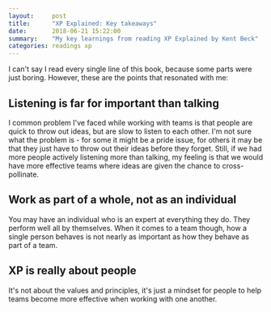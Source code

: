 ```yaml
---
layout:     post
title:      "XP Explained: Key takeaways"
date:       2018-06-21 15:22:00
summary:    "My key learnings from reading XP Explained by Kent Beck"
categories: readings xp 
---
```


I can't say I read every single line of this book, because some parts were just boring. However, these are the points that resonated with me:  

## Listening is far for important than talking
I common problem I've faced while working with teams is that people are quick to throw out ideas, but are slow to listen to each other. I'm not sure what the problem is - for some it might be a pride issue, for others it may be that they just have to throw out their ideas before they forget. Still, if we had more people actively listening more than talking, my feeling is that we would have more effective teams where ideas are given the chance to cross-pollinate.

## Work as part of a whole, not as an individual
You may have an individual who is an expert at everything they do. They perform well all by themselves. When it comes to a team though, how a single person behaves is not nearly as important as how they behave as part of a team.   

## XP is really about people
It's not about the values and principles, it's just a mindset for people to help teams become more effective when working with one another.


